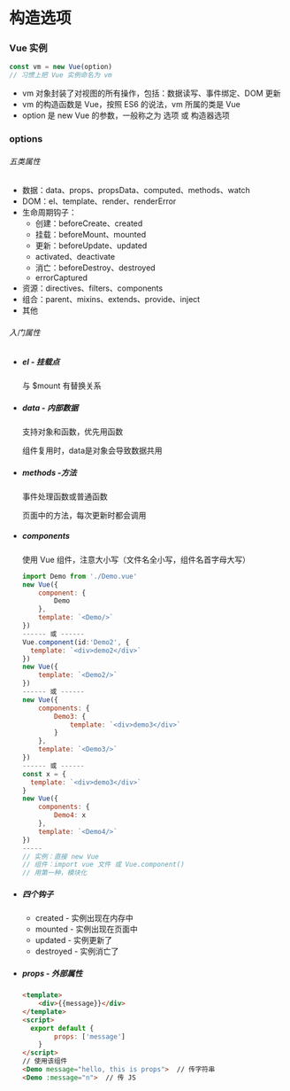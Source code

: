 # 构造选项

### Vue 实例

```javascript
const vm = new Vue(option)
// 习惯上把 Vue 实例命名为 vm
```

* vm 对象封装了对视图的所有操作，包括：数据读写、事件绑定、DOM 更新
* vm 的构造函数是 Vue，按照 ES6 的说法，vm 所属的类是 Vue
* option 是 new Vue 的参数，一般称之为 选项 或 构造器选项

### options

###### 五类属性

* 数据：data、props、propsData、computed、methods、watch
* DOM：el、template、render、renderError
* 生命周期钩子：
  * 创建：beforeCreate、created
  * 挂载：beforeMount、mounted
  * 更新：beforeUpdate、updated
  * activated、deactivate
  * 消亡：beforeDestroy、destroyed
  * errorCaptured
* 资源：directives、filters、components
* 组合：parent、mixins、extends、provide、inject
* 其他

###### 入门属性

* ##### el - 挂载点

  与 $mount 有替换关系

* ##### data - 内部数据

  支持对象和函数，优先用函数

  组件复用时，data是对象会导致数据共用

* ##### methods -方法

  事件处理函数或普通函数

  页面中的方法，每次更新时都会调用

* ##### components

  使用 Vue 组件，注意大小写（文件名全小写，组件名首字母大写）

  ```javascript
  import Demo from './Demo.vue'
  new Vue({
      component: {
          Demo
      },
      template: `<Demo/>`
  })
  ------ 或 ------
  Vue.component(id:'Demo2', {
  	template: `<div>demo2</div>`
  })
  new Vue({
      template: `<Demo2/>`
  })
  ------ 或 ------
  new Vue({
      components: {
          Demo3: {
              template: `<div>demo3</div>`
          }
      },
      template: `<Demo3/>`
  })
  ------ 或 ------
  const x = {
  	template: `<div>demo3</div>`
  }
  new Vue({
      components: {
          Demo4: x
      },
      template: `<Demo4/>`
  })
  -----
  // 实例：直接 new Vue
  // 组件：import vue 文件 或 Vue.component()
  // 用第一种，模块化
  ```

* ##### 四个钩子

  * created - 实例出现在内存中
  * mounted - 实例出现在页面中
  * updated - 实例更新了
  * destroyed - 实例消亡了

* ##### props - 外部属性

  ```html
  <template>
      <div>{{message}}</div>
  </template>
  <script>
  	export default {
          props: ['message']
      }
  </script>
  // 使用该组件
  <Demo message="hello, this is props">  // 传字符串
  <Demo :message="n">  // 传 JS 
  ```

  

